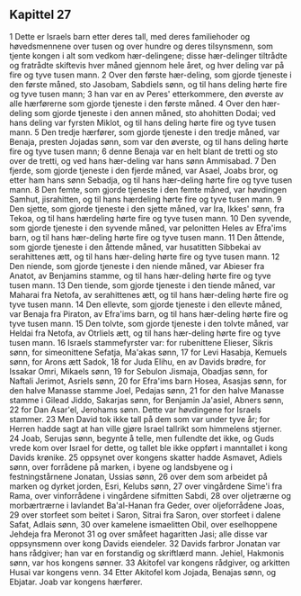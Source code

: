 ## Kapittel 27

1 Dette er Israels barn etter deres tall, med deres familiehoder og høvedsmennene over tusen og over hundre og deres tilsynsmenn, som tjente kongen i alt som vedkom hær-delingene; disse hær-delinger tiltrådte og fratrådte skiftevis hver måned gjennom hele året, og hver deling var på fire og tyve tusen mann.
2 Over den første hær-deling, som gjorde tjeneste i den første måned, sto Jasobam, Sabdiels sønn, og til hans deling hørte fire og tyve tusen mann;
3 han var en av Peres' etterkommere, den øverste av alle hærførerne som gjorde tjeneste i den første måned.
4 Over den hær-deling som gjorde tjeneste i den annen måned, sto ahohitten Dodai; ved hans deling var fyrsten Miklot, og til hans deling hørte fire og tyve tusen mann.
5 Den tredje hærfører, som gjorde tjeneste i den tredje måned, var Benaja, presten Jojadas sønn, som var den øverste, og til hans deling hørte fire og tyve tusen mann;
6 denne Benaja var en helt blant de tretti og sto over de tretti, og ved hans hær-deling var hans sønn Ammisabad.
7 Den fjerde, som gjorde tjeneste i den fjerde måned, var Asael, Joabs bror, og etter ham hans sønn Sebadja, og til hans hær-deling hørte fire og tyve tusen mann.
8 Den femte, som gjorde tjeneste i den femte måned, var høvdingen Samhut, jisrahitten, og til hans hærdeling hørte fire og tyve tusen mann.
9 Den sjette, som gjorde tjeneste i den sjette måned, var Ira, Ikkes' sønn, fra Tekoa, og til hans hærdeling hørte fire og tyve tusen mann.
10 Den syvende, som gjorde tjeneste i den syvende måned, var pelonitten Heles av Efra'ims barn, og til hans hær-deling hørte fire og tyve tusen mann.
11 Den åttende, som gjorde tjeneste i den åttende måned, var husatitten Sibbekai av serahittenes ætt, og til hans hær-deling hørte fire og tyve tusen mann.
12 Den niende, som gjorde tjeneste i den niende måned, var Abieser fra Anatot, av Benjamins stamme, og til hans hær-deling hørte fire og tyve tusen mann.
13 Den tiende, som gjorde tjeneste i den tiende måned, var Maharai fra Netofa, av serahittenes ætt, og til hans hær-deling hørte fire og tyve tusen mann.
14 Den ellevte, som gjorde tjeneste i den ellevte måned, var Benaja fra Piraton, av Efra'ims barn, og til hans hær-deling hørte fire og tyve tusen mann.
15 Den tolvte, som gjorde tjeneste i den tolvte måned, var Heldai fra Netofa, av Otrliels ætt, og til hans hær-deling hørte fire og tyve tusen mann.
16 Israels stammefyrster var: for rubenittene Elieser, Sikris sønn, for simeonittene Sefatja, Ma'akas sønn,
17 for Levi Hasabja, Kemuels sønn, for Arons ætt Sadok,
18 for Juda Elihu, en av Davids brødre, for Issakar Omri, Mikaels sønn,
19 for Sebulon Jismaja, Obadjas sønn, for Naftali Jerimot, Asriels sønn,
20 for Efra'ims barn Hosea, Asasjas sønn, for den halve Manasse stamme Joel, Pedajas sønn,
21 for den halve Manasse stamme i Gilead Jiddo, Sakarjas sønn, for Benjamin Ja'asiel, Abners sønn,
22 for Dan Asar'el, Jerohams sønn. Dette var høvdingene for Israels stammer.
23 Men David tok ikke tall på dem som var under tyve år; for Herren hadde sagt at han ville gjøre Israel tallrikt som himmelens stjerner.
24 Joab, Serujas sønn, begynte å telle, men fullendte det ikke, og Guds vrede kom over Israel for dette, og tallet ble ikke oppført i manntallet i kong Davids krønike.
25 oppsynet over kongens skatter hadde Asmavet, Adiels sønn, over forrådene på marken, i byene og landsbyene og i festningstårnene Jonatan, Ussias sønn,
26 over dem som arbeidet på marken og dyrket jorden, Esri, Kelubs sønn,
27 over vingårdene Sime'i fra Rama, over vinforrådene i vingårdene sifmitten Sabdi,
28 over oljetrærne og morbærtrærne i lavlandet Ba'al-Hanan fra Geder, over oljeforrådene Joas,
29 over storfeet som beitet i Saron, Sitrai fra Saron, over storfeet i dalene Safat, Adlais sønn,
30 over kamelene ismaelitten Obil, over eselhoppene Jehdeja fra Meronot
31 og over småfeet hagaritten Jasi; alle disse var oppsynsmenn over kong Davids eiendeler.
32 Davids farbror Jonatan var hans rådgiver; han var en forstandig og skriftlærd mann. Jehiel, Hakmonis sønn, var hos kongens sønner.
33 Akitofel var kongens rådgiver, og arkitten Husai var kongens venn.
34 Etter Akitofel kom Jojada, Benajas sønn, og Ebjatar. Joab var kongens hærfører.
